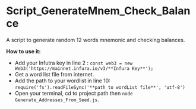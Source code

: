 # Script_GenerateMnem_Check_Balance
A script to generate random 12 words mnemonic and checking balances.

**How to use it:**

- Add your Infutra key in line 2 : ```const web3 = new Web3('https://mainnet.infura.io/v3/**Infura Key**');```
- Get a word list file from internet.
- Add the path to your wordlist in line 10: ```require('fs').readFileSync('**path to wordList file**', 'utf-8')```
- Open your terminal, cd to project path then ```node Generate_Addresses_From_Seed.js```.

